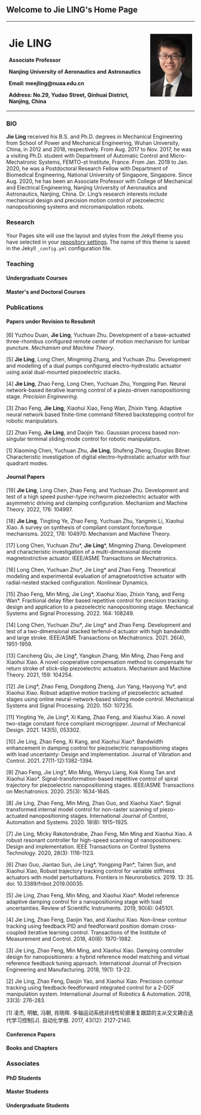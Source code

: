 ## Welcome to Jie LING's Home Page

<table border="0">
  <tr>
    <td width="75%">
      <h1>Jie LING </h1>
      <p><b>Associate Professor </b></p>
      <p><b>Nanjing University of Aeronautics and Astronautics </b></p>
      <p><b>Email: meejling@nuaa.edu.cn</b></p>
      <p><b>Address: No.29, Yudao Street, Qinhuai District, Nanjing, China </b></p>
    </td>
     <td width="25%">
      <img src="/lingjie.jpg" width="100%">  
     </td>
    </tr>  
</table>

### BIO

<b>Jie Ling</b> received his B.S. and Ph.D. degrees in Mechanical Engineering from School of Power and Mechanical Engineering, Wuhan University, China, in 2012 and 2018, respectively. From Aug. 2017 to Nov. 2017, he was a visiting Ph.D. student with Department of Automatic Control and Micro-Mechatronic Systems, FEMTO-st Institute, France. From Jan. 2019 to Jan. 2020, he was a Postdoctoral Research Fellow with Department of Biomedical Engineering, National University of Singapore, Singapore. Since Aug. 2020, he has been an Associate Professor with College of Mechanical and Electrical Engineering, Nanjing University of Aeronautics and Astronautics, Nanjing, China. Dr. Ling’s research interests include mechanical design and precision motion control of piezoelectric nanopositioning systems and micromanipulation robots.

### Research

Your Pages site will use the layout and styles from the Jekyll theme you have selected in your [repository settings](https://github.com/mee-jieling/mee-jieling.github.io/settings/pages). The name of this theme is saved in the Jekyll `_config.yml` configuration file.

### Teaching
#### Undergraduate Courses

#### Master's and Doctoral Courses

### Publications
#### Papers under Revision to Resubmit
[6] Yuzhou Duan, **Jie Ling**, Yuchuan Zhu. Development of a base-actuated three-rhombus configured remote center of motion mechanism for lumbar puncture. _Mechanism and Machine Theory_.

[5] **Jie Ling**, Long Chen, Mingming Zhang, and Yuchuan Zhu. Development and modelling of a dual pumps configured electro-hydrostatic actuator using axial dual-mounted piezoelectric stacks.

[4] **Jie Ling**, Zhao Feng, Long Chen, Yuchuan Zhu, Yongping Pan. Neural network-based iterative learning control of a piezo-driven nanopositioning stage. _Precision Engineering_.

[3] Zhao Feng, **Jie Ling**, Xiaohui Xiao, Feng Wan, Zhixin Yang. Adaptive neural network based finite-time command filtered backstepping control for robotic manipulators. 

[2] Zhao Feng, **Jie Ling**, and Daojin Yao. Gaussian process based non-singular terminal sliding mode control for robotic manipulators.

[1] Xiaoming Chen, Yuchuan Zhu, **Jie Ling**, Shufeng Zheng, Douglas Bitner. Characteristic investigation of digital electro-hydrostatic actuator with four quadrant modes. 

#### Journal Papers

[19] **Jie Ling**, Long Chen, Zhao Feng, and Yuchuan Zhu. Development and test of a high speed pusher-type inchworm piezoelectric actuator with asymmetric driving and clamping configuration. Mechanism and Machine Theory. 2022, 176: 104997. 

[18] **Jie Ling**, Tingting Ye, Zhao Feng, Yuchuan Zhu, Yangmin Li, Xiaohui Xiao. A survey on synthesis of compliant constant force/torque mechanisms. 2022, 176: 104970. Mechanism and Machine Theory. 

[17] Long Chen, Yuchuan Zhu*, **Jie Ling***, Mingming Zhang. Development and characteristic investigation of a multi-dimensional discrete magnetostrictive actuator. IEEE/ASME Transactions on Mechatronics. 

[16] Long Chen, Yuchuan Zhu*, Jie Ling* and Zhao Feng. Theoretical modeling and experimental evaluation of amagnetostrictive actuator with radial-nested stacked configuration. Nonlinear Dynamics. 

[15] Zhao Feng, Min Ming, Jie Ling*, Xiaohui Xiao, Zhixin Yang, and Feng Wan*. Fractional delay filter based repetitive control for precision tracking: design and application to a piezoelectric nanopositioning stage. Mechanical Systems and Signal Processing. 2022. 164: 108249. 

[14] Long Chen, Yuchuan Zhu*, Jie Ling* and Zhao Feng. Development and test of a two-dimensional stacked terfenol-d actuator with high bandwidth and large stroke. IEEE/ASME Transactions on Mechatronics. 2021. 26(4), 1951-1959. 

[13] Cancheng Qiu, Jie Ling*, Yangkun Zhang, Min Ming, Zhao Feng and Xiaohui Xiao. A novel cooperative compensation method to compensate for return stroke of stick-slip piezoelectric actuators. Mechanism and Machine Theory. 2021, 159: 104254. 

[12] Jie Ling*, Zhao Feng, Dongdong Zheng, Jun Yang, Haoyong Yu*, and Xiaohui Xiao. Robust adaptive motion tracking of piezoelectric actuated stages using online neural-network-based sliding mode control. Mechanical Systems and Signal Processing. 2020. 150: 107235. 

[11] Yingting Ye, Jie Ling*, Xi Kang, Zhao Feng, and Xiaohui Xiao. A novel two-stage constant force compliant microgripper. Journal of Mechanical Design. 2021. 143(5), 053302. 

[10] Jie Ling, Zhao Feng, Xi Kang, and Xiaohui Xiao*. Bandwidth enhancement in damping control for piezoelectric nanopositioning stages with load uncertainty: Design and implementation. Journal of Vibration and Control. 2021. 27(11-12):1382-1394. 

[9] Zhao Feng, Jie Ling*, Min Ming, Wenyu Liang, Kok Kiong Tan and Xiaohui Xiao*. Signal-transformation-based repetitive control of spiral trajectory for piezoelectric nanopositioning stages. IEEE/ASME Transactions on Mechatronics. 2020. 25(3): 1634-1645. 

[8] Jie Ling, Zhao Feng, Min Ming, Zhao Guo, and Xiaohui Xiao*. Signal transformed internal model control for non-raster scanning of piezo-actuated nanopositioning stages. International Journal of Control, Automation and Systems. 2020. 18(8): 1915–1925. 

[7] Jie Ling, Micky Rakotondrabe, Zhao Feng, Min Ming and Xiaohui Xiao. A robust resonant controller for high-speed scanning of nanopositioners: Design and implementation. IEEE Transactions on Control Systems Technology. 2020, 28(3): 1116-1123.

[6] Zhao Guo, Jiantao Sun, Jie Ling*, Yongping Pan*, Tairen Sun, and Xiaohui Xiao, Robust trajectory tracking control for variable stiffness actuators with model perturbations. Frontiers in Neurorobotics. 2019. 13: 35. doi: 10.3389/fnbot.2019.00035. 

[5] Jie Ling, Zhao Feng, Min Ming, and Xiaohui Xiao*. Model reference adaptive damping control for a nanopositioning stage with load uncertainties. Review of Scientific Instruments. 2019, 90(4): 045101. 

[4] Jie Ling, Zhao Feng, Daojin Yao, and Xiaohui Xiao. Non-linear contour tracking using feedback PID and feedforward position domain cross-coupled iterative learning control. Transactions of the Institute of Measurement and Control. 2018, 40(6): 1970-1982. 

[3] Jie Ling, Zhao Feng, Min Ming, and Xiaohui Xiao. Damping controller design for nanopositioners: a hybrid reference model matching and virtual reference feedback tuning approach. International Journal of Precision Engineering and Manufacturing. 2018, 19(1): 13-22. 

[2] Jie Ling, Zhao Feng, Daojin Yao, and Xiaohui Xiao. Precision contour tracking using feedback-feedforward integrated control for a 2-DOF manipulation system. International Journal of Robotics & Automation. 2018, 33(3):  276-283. 

[1] 凌杰, 明敏, 冯朝, 肖晓晖. 多轴运动系统非线性轮廓重复跟踪的主从交叉耦合迭代学习控制[J]. 自动化学报. 2017, 43(12): 2127-2140.


#### Conference Papers

#### Books and Chapters

### Associates

#### PhD Students

#### Master Students

#### Undergraduate Students
